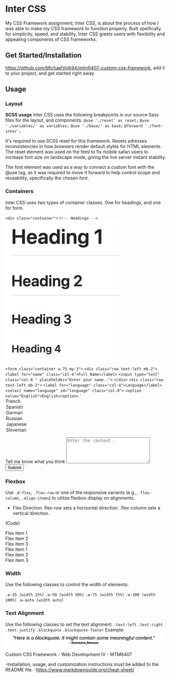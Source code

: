 # Inter CSS
My CSS Framework assignment; Inter CSS, is about the process of how I was able to make my CSS framework to function properly.
Built speifically for simplicity, speed, and stability, Inter CSS greets users with flexibility and appealing components
of CSS frameworks. 

## Get Started/Installation
https://github.com/MichaelVolk94/mtm6407-custom-css-framework, add it to your project, and get started right away

## Usage
### Layout
**SCSS usage**
Inter CSS uses the following breakpoints in our source Sass files for the layout, and components.
`@use './reset' as reset;`
`@use './variables/' as variables;`
`@use './base/' as base;`
`@forward './font-inter';`

It's required to use SCSS reset for this framework. Resets adresses inconsistencies in how browsers render default styles for HTML elements. The reset element was used on the html to fix mobile safari users to increase font size on landscape mode, giving the live server instant stability. 

The font element was used as a way to connect a custom font with the @use tag, as it was required to move it forward to help control scope and reusability, specifically the chosen font.

### Containers
Inter CSS uses two types of container classes. One for headings, and one for form.

`<div class="container">`
`<!-- Headings -->`
![image](https://github.com/MichaelVolk94/mtm6407-custom-css-framework/blob/master/images/Headings.png)

`<form class="container w-75 my-3">`
  `<div class="row text-left mb-2">`
    `<label for="name" class="col-4">Full Name</label>`
    `<input type="text" class="col-8 " placeholder="Enter your name..">`
  `</div>`
  `<div class="row text-left mb-2">`
    `<label for="language" class="col-4">Language</label>`
    `<select name="language" id="language" class="col-8">`
      `<option value="English">English</option>`
      `<option value="French">French</option>
      <option value="French">Spanish</option>
      <option value="French">German</option>
      <option value="French">Russian</option>
      <option value="French">Japanese</option>
      <option value="French">Slovenian</option>
    </select>
  </div>
  <div class="row text-left">
    <label for="textarea" class="col-4">Tell me know what you think</label>
    <textarea id="textarea" cols="30" rows="5" placeholder="Enter the content.." class="col-8"></textarea>
  </div>
    
  <input type="submit" value="Submit" class="btn float-left">
</form>`

### Flexbox
Use `.d-flex`, `.flex-row` or one of the responsive variants (e.g., `.flex-column`, `.align-items`) to utilize flexbox display on alignments.

- Flex Direction
.flex-row sets a horizontal direction.
.flex-column sets a vertical direction.

(Code)
<div class="d-flex flex-row justify-content-between mx-3 bg-default-light">
            <div class="p-2 bg-default">Flex item 1</div>
            <div class="p-2 bg-default">Flex item 2</div>
            <div class="p-2 bg-default">Flex item 3</div>
        </div>
        <div class="d-flex flex-column align-items-end mx-3 bg-default-light mb-3">
            <div class="p-2 bg-primary-light">Flex item 1</div>
            <div class="p-2 align-self-center bg-primary-light">Flex item 2</div>
            <div class="p-2 bg-primary-light">Flex item 3</div>
        </div>

### Width
Use the following classes to control the width of elements:

`.w-25 (width 25%)`
`.w-50 (width 50%)`
`.w-75 (width 75%)`
`.w-100 (width 100%)`
`.w-auto (width auto)`

### Text Alignment
Use the following classes to set the text alignment:
`.text-left`
`.text-right`
`.text-justify`
`.blockquote`
`.blockquote-footer`
Example:
![image](https://github.com/MichaelVolk94/mtm6407-custom-css-framework/blob/master/images/Blockquote.png)


Custom CSS Framework - Web Development IV - MTM6407




-Installation, usage, and customization instructions must be added to the README file.
-https://www.markdownguide.org/cheat-sheet/ 